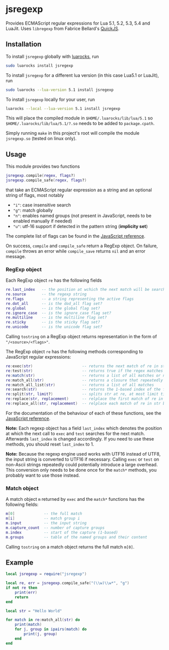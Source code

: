 # jsregexp

Provides ECMAScript regular expressions for Lua 5.1, 5.2, 5.3, 5.4 and LuaJit. Uses `libregexp` from Fabrice Bellard's [QuickJS](https://bellard.org/quickjs/).

## Installation

To install `jsregexp` globally with [luarocks](https://luarocks.org/modules/kmarius/jsregexp),
run
```bash
sudo luarocks install jsregexp
```
To install `jsregexp` for a different lua version (in this case Lua5.1 or LuaJit), run
```bash
sudo luarocks --lua-version 5.1 install jsregexp
```

To install `jsregexp` locally for your user, run

```bash
luarocks --local --lua-version 5.1 install jsregexp
```

This will place the compiled module in `$HOME/.luarocks/lib/lua/5.1` so `$HOME/.luarocks/lib/lua/5.1/?.so` needs to be added to `package.cpath`.

Simply running `make` in this project's root will compile the module `jsregexp.so` (tested on linux only).

## Usage
This module provides two functions
```lua
jsregexp.compile(regex, flags?)
jsregexp.compile_safe(regex, flags?)
```
that take an ECMAScript regular expression as a string and an optional string of flags, most notably

- `"i"`: case insensitive search
- `"g"`: match globally
- `"n"`: enables named groups (not present in JavaScript, needs to be enabled manually if needed)
- `"u"`: utf-16 support if detected in the pattern string (**implicity set**)

The complete list of flags can be found in the [JavaScript reference](https://developer.mozilla.org/en-US/docs/Web/JavaScript/Reference/Global_Objects/RegExp/RegExp#parameters).

On success, `compile` and `compile_safe` return a RegExp object. On failure, `compile` throws an error while `compile_save` returns `nil` and an error message.

### RegExp object

Each RegExp object `re` has the following fields
```lua
re.last_index   -- the position at wchich the next match will be searched in re:exec or re:test (see notes below)
re.source       -- the regexp string
re.flags        -- a string representing the active flags
re.dot_all      -- is the dod_all flag set?
re.global       -- is the global flag set?
re.ignore_case  -- is the ignore_case flag set?
re.multiline    -- is the multiline flag set?
re.sticky       -- is the sticky flag set?
re.unicode      -- is the unicode flag set?
```
Calling `tostring` on a RegExp object returns representation in the form of `"/<source>/<flags>"`.

The RegExp object `re` has the following methods corresponding to JavaScript regular expressions:
```lua
re:exec(str)                      -- returns the next match of re in str (see notes below)
re:test(str)                      -- returns true if the regex matches str (see notes below)
re:match(str)                     -- returns a list of all matches or nil if no match
re:match_all(str)                 -- returns a closure that repeatedly calls re:exec, to be used in for-loops
re:match_all_list(str)            -- returns a list of all matches
re:search(str)                    -- returns the 1-based index of the first match of re in str, or -1 if no match
re:split(str, limit?)             -- splits str at re, at most limit times
re:replace(str, replacement)      -- relplace the first match of re in str by replacement (all, if global)
re:replace_all(str, replacement)  -- relplace each match of re in str by replacement
```
For the documentation of the behaviour of each of these functions, see the [JavaScript reference](https://developer.mozilla.org/en-US/docs/Web/JavaScript/Reference/Global_Objects/RegExp).

**Note:** Each regexp object has a field `last_index` which denotes the position at which the next call to `exec` and `test` searches for the next match.
Afterwards `last_index` is changed accordingly. If you need to use these methods, you should reset `last_index` to 1.

**Note:** Because the regexp engine used works with UTF16 instead of UTF8, the input string is converted to UTF16 if necessary. Calling `exec` or `test` on
non-Ascii strings repeatedly could potentially introduce a large overhead. This conversion only needs to be done once for the `match*` methods, you probably want to use those instead.


### Match object

A match object `m` returned by `exec` and the `match*` functions has the following fields:
```lua
m[0]             -- the full match
m[i]             -- match group i
m.input          -- the input string
m.capture_count  -- number of capture groups
m.index          -- start of the capture (1-based)
m.groups         -- table of the named groups and their content
```
Calling `tostring` on a match object returns the full  match `m[0]`.

## Example
```lua
local jsregexp = require("jsregexp")

local re, err = jsregexp.compile_safe("(\\w)\\w*", "g")
if not re then
	print(err)
	return
end

local str = "Hello World"

for match in re:match_all(str) do
	print(match)
	for j, group in ipairs(match) do
		print(j, group)
	end
end
```
